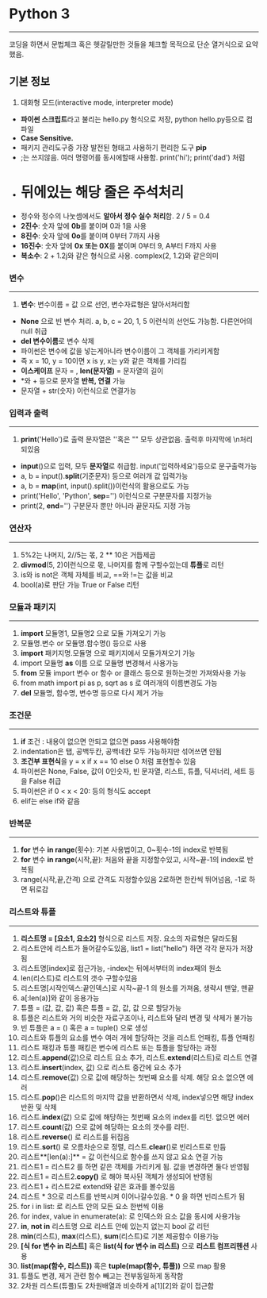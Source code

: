 # Python 3  
---  
 코딩을 하면서 문법체크 혹은 헷갈릴만한 것들을 체크할 목적으로 단순 열거식으로 요약했음.
 
## 기본 정보

 1. 대화형 모드(interactive mode, interpreter mode) 
 - **파이썬 스크립트**라고 불리는 hello.py 형식으로 저장, python hello.py등으로 컴파일 
 - **Case Sensitive.**  
 - 패키지 관리도구중 가장 발전된 형태고 사용하기 편리한 도구 **pip**
 - ;는 쓰지않음. 여러 명령어를 동시에할때 사용함. print('hi'); print('dad') 처럼
 - # 뒤에있는 해당 줄은 **주석**처리
 - 정수와 정수의 나눗셈에서도 **알아서 정수 실수 처리**함. 2 / 5 = 0.4
 - **2진수**: 숫자 앞에 **0b**를 붙이며 0과 1을 사용
 - **8진수**: 숫자 앞에 **0o**를 붙이며 0부터 7까지 사용
 - **16진수**: 숫자 앞에 **0x 또는 0X**를 붙이며 0부터 9, A부터 F까지 사용
 - **복소수**: 2 + 1.2j와 같은 형식으로 사용. complex(2, 1.2)와 같은의미 

### 변수
---
 1. **변수**: 변수이름 = 값 으로 선언, 변수자료형은 알아서처리함 
 - **None** 으로 빈 변수 처리. a, b, c = 20, 1, 5 이런식의 선언도 가능함. 다른언어의 null 취급
 - **del 변수이름**로 변수 삭제
 - 파이썬은 변수에 값을 넣는게아니라 변수이름이 그 객체를 가리키게함 
 - 즉 x = 10, y = 10이면 x is y, x는 y와 같은 객체를 가리킴
 - **이스케이프** 문자 = \, **len(문자열)** = 문자열의 길이
 - *와 + 등으로 문자열 **반복, 연결** 가능
 - 문자열 + str(숫자) 이런식으로 연결가능
 
### 입력과 출력
---
 1. **print**('Hello')로 출력 문자열은 ''혹은 "" 모두 상관없음. 출력후 마지막에 \n처리되있음 
 - **input**()으로 입력, 모두 **문자열**로 취급함. input('입력하세요')등으로 문구출력가능
 - a, b = input().**split**(기준문자) 등으로 여러개 값 입력가능 
 - a, b = **map**(int, input().split())이런식의 활용으로도 가능
 - print('Hello', 'Python', **sep**='') 이런식으로 구분문자를 지정가능 
 - print(2, **end**='') 구분문자 뿐만 아니라 끝문자도 지정 가능

### 연산자
---
 1. 5%2는 나머지, 2//5는 몫, 2 ** 10은 거듭제곱 
 2. **divmod**(5, 2)이런식으로 몫, 나머지를 함께 구할수있는데 **튜플**로 리턴 
 2. is와 is not은 객체 자체를 비교, ==와 !=는 값을 비교 
 3. bool(a)로 판단 가능 True or False 리턴

### 모듈과 패키지
---
 1. **import** 모듈명1, 모듈명2 으로 모듈 가져오기 가능
 2. 모듈명.변수 or 모듈명.함수명() 등으로 사용
 3. **import** 패키지명.모듈명 으로 패키지에서 모듈가져오기 가능
 4. import 모듈명 **as** 이름 으로 모듈명 변경해서 사용가능
 5. **from** 모듈 import 변수 or 함수 or 클래스 등으로 원하는것만 가져와사용 가능
 6. from math import pi as p, sqrt as s 로 여러개의 이름변경도 가능 
 7. **del** 모듈명, 함수명, 변수명 등으로 다시 제거 가능 

### 조건문
---
 1. **if** 조건 : 내용이 없으면 안되고 없으면 pass 사용해야함
 2. indentation은 탭, 공백두칸, 공백네칸 모두 가능하지만 섞어쓰면 안됨
 3. **조건부 표현식**을 y = x if x == 10 else 0 처럼 표현할수 있음
 4. 파이썬은  None, False, 값이 0인숫자, 빈 문자열, 리스트, 튜플, 딕셔너리, 세트 등을 False 취급
 5. 파이썬은 if 0 < x < 20: 등의 형식도 accept
 6. elif는 else if와 같음

### 반복문
---
 1. **for** 변수 **in range**(횟수): 기본 사용법이고, 0~횟수-1의 index로 반복됨
 2. **for** 변수 **in range**(시작,끝): 처음와 끝을 지정할수있고, 시작~끝-1의 index로 반복됨 
 3. range(시작,끝,간격) 으로 간격도 지정할수있음 2로하면 한칸씩 뛰어넘음, -1로 하면 뒤로감

### 리스트와 튜플
---
 1. **리스트명 = [요소1, 요소2]** 형식으로 리스트 저장. 요소의 자료형은 달라도됨
 2. 리스트안에 리스트가 들어갈수도있음, list1 = list("hello") 하면 각각 문자가 저장됨
 3. 리스트명[index]로 접근가능, -index는 뒤에서부터의 index째의 원소
 4. len(리스트)로 리스트의 갯수 구할수있음
 5. 리스트명[시작인덱스:끝인덱스]로 시작~끝-1 의 원소를 가져옴, 생략시 맨앞, 맨끝
 6. a[:len(a)]와 같이 응용가능
 7. 튜플 = (값, 값, 값) 혹은 튜플 = 값, 값, 값 으로 할당가능 
 8. 튜플은 리스트와 거의 비슷한 자료구조이나, 리스트와 달리 변경 및 삭제가 불가능
 9. 빈 튜플은 a = () 혹은 a = tuple() 으로 생성
 10. 리스트와 튜플의 요소를 변수 여러 개에 할당하는 것을 리스트 언패킹, 튜플 언패킹
 11. 리스트 패킹과 튜플 패킹은 변수에 리스트 또는 튜플을 할당하는 과정
 12. 리스트.**append**(값)으로  리스트 요소 추가, 리스트.**extend**(리스트)로 리스트 연결 
 13. 리스트.**insert**(index, 값) 으로 리스트 중간에 요소 추가 
 14. 리스트.**remove**(값) 으로 값에 해당하는 첫번째 요소를 삭제. 해당 요소 없으면 에러
 15. 리스트.**pop**()은 리스트의 마지막 값을 반환하면서 삭제, index넣으면 해당 index 반환 및 삭제
 16. 리스트.**index**(값) 으로 값에 해당하는 첫번째 요소의 index를 리턴. 없으면 에러 
 17. 리스트.**count**(값) 으로 값에 해당하는 요소의 갯수를 리턴. 
 18. 리스트.**reverse**() 로 리스트를 뒤집음 
 19. 리스트.**sort**() 로 오름차순으로 정렬, 리스트.**clear**()로 빈리스트로 만듬
 20. 리스트**[len(a):]** = 값 이런식으로 함수를 쓰지 않고 요소 연결 가능 
 21. 리스트1 = 리스트2 를 하면 같은 객체를 가리키게 됨. 값을 변경하면 둘다 반영됨 
 22. 리스트1 = 리스트2.**copy()** 로 해야 복사된 객체가 생성되어 반영됨
 23. 리스트1 + 리스트2로 extend와 같은 효과를 볼수있음 
 24. 리스트 * 3으로 리스트를 반복시켜 이어나갈수있음. * 0 을 하면 빈리스트가 됨
 25. for i in list: 로 리스트 안의 모든 요소 한번씩 이용
 26. for index, value in enumerate(a): 로 인덱스와 요소 값을 동시에 사용가능
 27. **in**, **not in** 리스트명 으로 리스트 안에 있는지 없는지 bool 값 리턴
 28. **min**(리스트), **max**(리스트), **sum**(리스트)로 기본 제공함수 이용가능
 29. **[식 for 변수 in 리스트]** 혹은 **list(식 for 변수 in 리스트)** 으로 **리스트 컴프리헨션** 사용
 30. **list(map(함수, 리스트))** 혹은 **tuple(map(함수, 튜플))** 으로 map 활용
 31. 튜플도 변경, 제거 관련 함수 빼고는 전부동일하게 동작함 
 32. 2차원 리스트(튜플)도 2차원배열과 비슷하게 a[1][2]와 같이 접근함